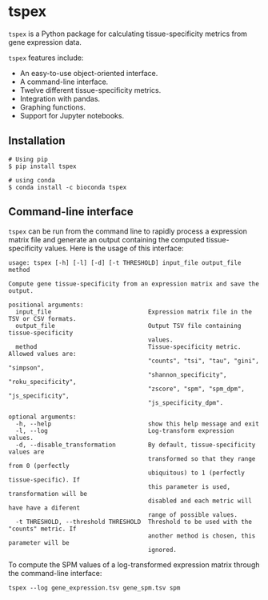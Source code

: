 # tspex

`tspex` is a Python package for calculating tissue-specificity metrics from gene expression data.

`tspex` features include:
  - An easy-to-use object-oriented interface.
  - A command-line interface.
  - Twelve different tissue-specificity metrics.
  - Integration with pandas.
  - Graphing functions.
  - Support for Jupyter notebooks.

## Installation

```
# Using pip
$ pip install tspex

# using conda
$ conda install -c bioconda tspex
```

## Command-line interface

`tspex` can be run from the command line to rapidly process a expression matrix file and generate an
output containing the computed tissue-specificity values. Here is the usage of this interface:

```
usage: tspex [-h] [-l] [-d] [-t THRESHOLD] input_file output_file method

Compute gene tissue-specificity from an expression matrix and save the output.

positional arguments:
  input_file                           Expression matrix file in the TSV or CSV formats.
  output_file                          Output TSV file containing tissue-specificity
                                       values.
  method                               Tissue-specificity metric. Allowed values are:
                                       "counts", "tsi", "tau", "gini", "simpson",
                                       "shannon_specificity", "roku_specificity",
                                       "zscore", "spm", "spm_dpm", "js_specificity",
                                       "js_specificity_dpm".

optional arguments:
  -h, --help                           show this help message and exit
  -l, --log                            Log-transform expression values.
  -d, --disable_transformation         By default, tissue-specificity values are
                                       transformed so that they range from 0 (perfectly
                                       ubiquitous) to 1 (perfectly tissue-specific). If
                                       this parameter is used, transformation will be
                                       disabled and each metric will have have a diferent
                                       range of possible values.
  -t THRESHOLD, --threshold THRESHOLD  Threshold to be used with the "counts" metric. If
                                       another method is chosen, this parameter will be
                                       ignored.
```

To compute the SPM values of a log-transformed expression matrix through the command-line interface:

```
tspex --log gene_expression.tsv gene_spm.tsv spm
```
